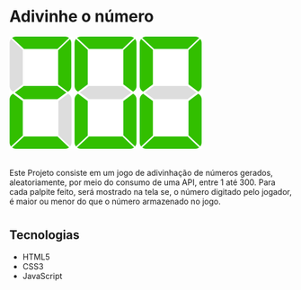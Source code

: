 # Adivinhe o número

<div>
  <span></span>
  <img alt='dois' src='https://raw.githubusercontent.com/lucasmdc/adivinhe-o-numero/main/svg/digit/success/two.svg?raw=true' />
  <img alt='zero' src='https://raw.githubusercontent.com/lucasmdc/adivinhe-o-numero/main/svg/digit/success/zero.svg?raw=true' />
  <img alt='zero' src='https://raw.githubusercontent.com/lucasmdc/adivinhe-o-numero/main/svg/digit/success/zero.svg?raw=true' />
  <br /><br />
  <p>Este Projeto consiste em um jogo de adivinhação de números gerados, aleatoriamente, por meio do consumo de uma API, entre 1 até 300. Para cada palpite feito, será mostrado na tela se, o número digitado pelo jogador, é maior ou menor do que o número armazenado no jogo.</p>
</div>

#

## Tecnologias

- HTML5
- CSS3
- JavaScript
